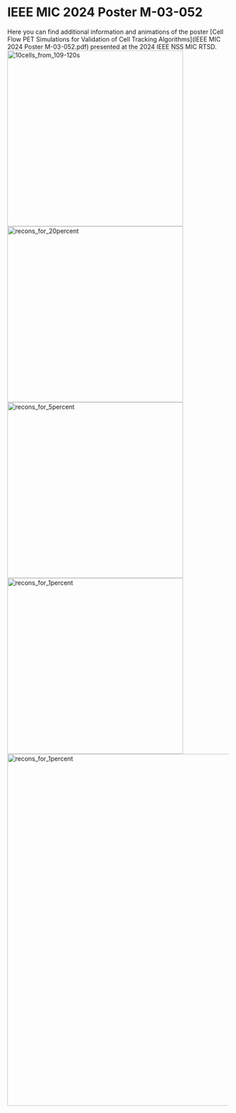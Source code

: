 # IEEE MIC 2024 Poster M-03-052
Here you can find additional information and animations of the poster [Cell Flow PET Simulations for Validation of Cell Tracking Algorithms](IEEE MIC 2024 Poster M-03-052.pdf) presented at the 2024 IEEE NSS MIC RTSD.
<img src="10cells_from_109-120s.gif" alt="10cells_from_109-120s" width="400" />
<img src="recons_for_20percent.gif" alt="recons_for_20percent" width="400" />
<img src="recons_for_5percent.gif" alt="recons_for_5percent" width="400" />
<img src="recons_for_1percent.gif" alt="recons_for_1percent" width="400" />
<img src="comparison_recons_numberofevents.gif" alt="recons_for_1percent" width="800" />

